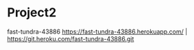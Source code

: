 # Project2 

fast-tundra-43886
https://fast-tundra-43886.herokuapp.com/ | https://git.heroku.com/fast-tundra-43886.git
